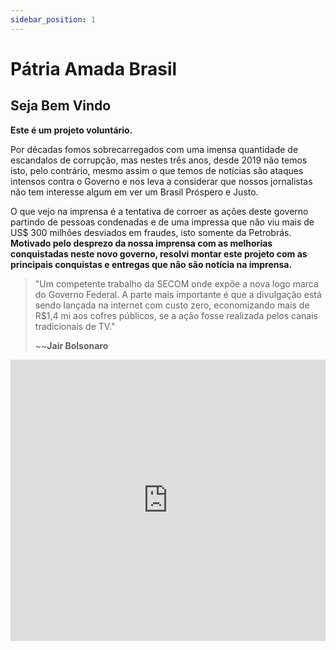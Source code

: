 ```yaml
---
sidebar_position: 1
---
```


# Pátria Amada Brasil
## Seja Bem Vindo

**Este é um projeto voluntário.** 

Por décadas fomos sobrecarregados com uma imensa quantidade de escandalos de corrupção, mas nestes três anos, desde 2019 não temos isto, pelo contrário, mesmo assim o que temos de notícias são ataques intensos contra o Governo e nos leva a considerar que nossos jornalistas não tem interesse algum em ver um Brasil Próspero e Justo. 

O que vejo na imprensa é a tentativa de corroer as ações deste governo partindo de pessoas condenadas e de uma impressa que não viu mais de US$ 300 milhões desviados em fraudes, isto somente da Petrobrás. **Motivado pelo desprezo da nossa imprensa com as melhorias conquistadas neste novo governo, resolvi montar este projeto com as principais conquistas e entregas que não são notícia na imprensa.**


> "Um competente trabalho da SECOM onde expõe a nova logo marca do Governo Federal. 
> A parte mais importante é que a divulgação está sendo lançada na internet com custo zero, 
> economizando mais de R$1,4 mi aos cofres públicos, se a ação fosse realizada pelos canais 
> tradicionais de TV." 
> 
> ~~**Jair Bolsonaro**

<div className="video-container">
  <iframe
    width="100%"
    height="450"
    src="https://www.youtube.com/embed/vXZv0QD04PQ"
    title="Pátria Amada Brasil"
    frameBorder="0"
    allow="accelerometer; autoplay; clipboard-write; encrypted-media; gyroscope; picture-in-picture"
    allowFullScreen
  />
</div>

## 1000 Dias de Governo

[![1000 Dias de Governo](/img/balanco-governo-avaliacao.png)](/docs/1000dias) 

**[`^        back to top        ^`](#)**
## Principais Entregas Governo

[![ ](/img/balanco-governo-grafico.png)](/docs)

**[`^        back to top        ^`](#)**
## Balanço e Perspectivas Econômicas

[![ ](/img/balanco-governo.png)](/docs/economia)

**[`^        back to top        ^`](#)**
## Quem Sou

Sou um analista de sistemas e desenvolvedor que transformou anos de freelancer em uma carreira em tempo integral. Resolvi criar este projeto porque pela primeira vez não votei nulo em 2018 e quero acompanhar as atividades de quem depositei o meu voto, mas não vejo isto na imprensa, desta forma montei este espaço com todos os resultados que consegui encontrar, acredito que seja muito mais, mas a questão é que este governo fez mais em 3 anos do que os anteriores em 30 anos e com o detalhe de não haver corrupção.

Tenho mais de 28 anos de **experiência adquirida** na execução diversos projetos na forma de prestação de serviço na iniciativa privada, grandes **grupos nacionais**, **multinacionais**, [Curriculum Vitae](/docs/cv)).

[O que me motiva...](/docs/perfil)

Criador de soluções em sistemas e websites qualidade que tem como meta atender os **ideais** de seus **Clientes** e **superar** suas **expectativas**.

Ferramentas:
 - Determinação
 - Inovação
 - Dedicação

**[`^        back to top        ^`](#)**
## De Onde Vim

Apesar de ter formação superior e pós-graduação, devo confessar que o maior aprendizado é a prática e a procura constante de conhecimento e novas tecnologias, somente assim os projetos conseguem atingir **sucesso** e **visibilidade** para os **Clientes** e seus empreendimentos, sempre buscando **qualidade**, **inovação** e **conteúdo** eficientes.

Ferramentas:
 - Conhecimento
 - Experiência
 - Criatividade

**[`^        back to top        ^`](#)**
## Para Onde Vou

Busca constante com foco na **qualidade** e **simplicidade**, trabalhando com **ética**, **respeito** e **transparência**.

Ferramentas:
 - Respeito
 - Empatia
 - Qualidade
 - Excelência
 - Compromisso

**[`^        back to top        ^`](#)**
## Projetos Voluntários

### Brasil pela Liberdade

Brasileiros unidos pedindo liberdade. Uma série de eventos realizados em todo o Brasil, pedindo liberdade para trabalhar e seguir com suas vidas.

[![ ](/img/brasil-pela-liberdade.jpg)](https://brasil-pela-liberdade.vercel.app/)

  - [Brasil pela Liberdade](https://brasil-pela-liberdade.vercel.app/)

### Terra em Noosfera

Para meditação com Tzolkin Noosfera e uma música produzida em 432hz (estude sobre esta frequencia).

[![ ](/img/gaia.artesdosul.jpg)](http://gaia.artesdosul.com/)

  - [Terra em Noosfera](http://gaia.artesdosul.com/)

**[`^        back to top        ^`](#)**

### O SOM CURATIVO DA TERRA

**S.O.S. Terra**

O SOM CURATIVO DA TERRA - THE HEALING SOUND OF THE EARTH - Produzida em 432hz

[![ ](/img/sosterra.jpg)](https://healing-sound-of-the-earth.vercel.app/)

  - [S.O.S. Terra](https://healing-sound-of-the-earth.vercel.app/)

**[`^        back to top        ^`](#)**
### Jornada Seja Grato

Seja grato, fatos esquecidos em uma breve jornada de 200 anos.
Autor: Danilo Cavalcante
📚 Historiador por formação, doador de memórias por vocação.
💡 Fundador d'O Farol

[![ ](/img/jornada-seja-grato.jpg)](https://jornada-seja-grato-araguaci.vercel.app/)

  - [Jornada Seja Grato](https://jornada-seja-grato-araguaci.vercel.app/)

**[`^        back to top        ^`](#)**
### Hospedagem, Criação e Desenvolvimento

  - [FLORIPA SURF CLUB SURF SCHOOL – A escola que ensina a surfar na praia com ondas perfeitas para iniciantes](http://floripasurfclub.com.br/)
  - [FLORIPA SUP CLUB - STAND UP PADDLE SURFCLUB](http://www.floripasupclub.com.br/)
  - [CENTRAL DE AVENTURAS](http://centraldeaventuras.com.br/)
  - [PROJETO SUP SOCIAL](https://supsocial.vercel.app/)
  - **Unindo talentos e fortalecendo a educação e o esporte em Santa Catarina**
    - [🌊 F.E.C.E.E.S.S. - Federação Catarinense de Especialistas e Escolas de Surf e Stand Up Paddle](https://escolasdesurf.org.br/)
    - [🌊 A.C.E.S. SC - Associação Catarinense das Escolas de Surf SC](https://aces.escolasdesurf.org.br/)
    - [🏄 HOTSITE F.E.C.E.E.S.S. ☆ A.C.E.S. SC](http://feceess.escolasdesurf.org.br/)
    - [🏄 Escolas de Surf Credenciadas](http://feceess.escolasdesurf.org.br/escolas/)

**[`^        back to top        ^`](#)**
## Lista de Desejos

> ✠ Que as gotas de chuva molhem suavemente o seu rosto.
> 
> ✠ Que o vento suave refresque seu espírito.
> 
> ✠ Que o sol ilumine o seu coração.
> 
> ✠ Que as tarefas do dia não sejam um peso nos seus ombros.
> 
> ✠ Que Deus envolva você no manto de seu amor.
> 
> ✠ Que a estrada se abra à sua frente.
> 
> ✠ Que o vento sopre levemente em suas costas.
> 
> ✠ Que o sol brilhe morno e suave em sua face.
> 
> ✠ Que a chuva caia de mansinho em seus campos.
> 
> ✠ Até que nos encontremos de novo...
> 
> ✠ Que Deus guarde você na palma de sua mão.

**[`^        back to top        ^`](#)**
## Minha Bússola

>    
>    SANTO, SANTO, SANTO, É O SENHOR DAS HOSTES DO UNIVERSO
>    
>    KODOISH, KODOISH, KODOISH ADONAI TSEBAYOTH
> 
>    918197185    3396815  138 14111963    71042    419 814
> 

**[`^        back to top        ^`](#)**
### Colabore com um Café

![buymeacoffee](/img/buymeacoffee.png)
  
